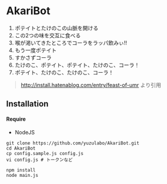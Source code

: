 # AkariBot

1. ポテイトとたけのこの山脈を開ける
2. この2つの味を交互に食べる
3. 喉が渇いてきたところでコーラをラッパ飲みぃ!!
4. もう一度ポテイト
5. すかさずコーラ
6. たけのこ、ポテイト、ポテイト、たけのこ、コーラ！
7. ポテイト、たけのこ、たけのこ、コーラ！

> http://install.hatenablog.com/entry/feast-of-umr より引用


## Installation

#### Require
- NodeJS

```
git clone https://github.com/yuzulabo/AkariBot.git
cd AkariBot
cp config.sample.js config.js
vi config.js # トークンなど

npm install
node main.js
```
